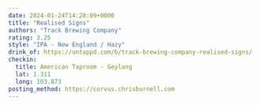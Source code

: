 ```yaml
---
date: 2024-01-24T14:28:09+0000
title: "Realised Signs"
authors: "Track Brewing Company"
rating: 3.25
style: "IPA - New England / Hazy"
drink_of: https://untappd.com/b/track-brewing-company-realised-signs/
checkin:
  title: American Taproom - Geylang
  lat: 1.311
  long: 103.873
posting_method: https://corvus.chrisburnell.com
---
```

